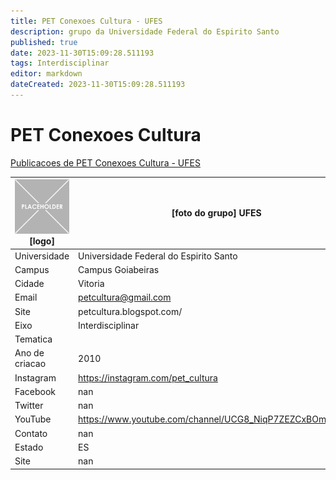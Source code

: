 ```yaml
---
title: PET Conexoes Cultura - UFES
description: grupo da Universidade Federal do Espirito Santo
published: true
date: 2023-11-30T15:09:28.511193
tags: Interdisciplinar
editor: markdown
dateCreated: 2023-11-30T15:09:28.511193
---
```


# PET Conexoes Cultura

[Publicacoes de PET Conexoes Cultura - UFES](/atividade/166PETConexoesCulturaUFES/feed.md)

| ![placeholder.png](/placeholder.png) [logo] | [foto do grupo] UFES         |
| ------------------------------------------- | ------------------------------------------------- |
| Universidade                                | Universidade Federal do Espirito Santo      |
| Campus                                      | Campus Goiabeiras            |
| Cidade                                      | Vitoria             |
| Email                                       | petcultura@gmail.com             |
| Site                                        | petcultura.blogspot.com/              |
| Eixo                                        | Interdisciplinar              |
| Tematica                                    |           |
| Ano de criacao                              | 2010        |
| Instagram                                   | https://instagram.com/pet_cultura         |
| Facebook                                    | nan          |
| Twitter                                     | nan           |
| YouTube                                     | https://www.youtube.com/channel/UCG8_NiqP7ZEZCxBOmTiHQrg           |
| Contato                                     | nan         |
| Estado                                      |  ES            |
| Site                                        | nan |
